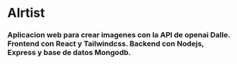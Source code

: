# AIrtist
### Aplicacion web para crear imagenes con la API de openai Dalle. Frontend con React y Tailwindcss. Backend con Nodejs, Express y base de datos Mongodb.
